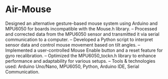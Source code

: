 # Air-Mouse
Designed an alternative gesture-based mouse system using Arduino and MPU6050 for boards incompatible with the Mouse.h library.
– Processed and corrected data from the MPU6050 sensor and transmitted it via serial communication to a computer.
– Developed a Python script to interpret sensor data and control mouse movement based on tilt angles.
– Implemented a user-controlled Mouse Enable button and a reset feature for gyro recalibration.
– Optimized the MPU6050_tockn.h library to enhance performance and adaptability for various setups.
– Tools & technologies used: Arduino Uno/Nano, MPU6050, Python, Arduino IDE, Serial Communication.
